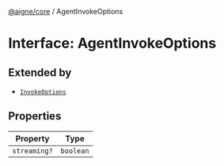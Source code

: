 [@aigne/core](../wiki/Home) / AgentInvokeOptions

# Interface: AgentInvokeOptions

## Extended by

- [`InvokeOptions`](../wiki/Interface.InvokeOptions)

## Properties

| Property                            | Type      |
| ----------------------------------- | --------- |
| <a id="streaming"></a> `streaming?` | `boolean` |
